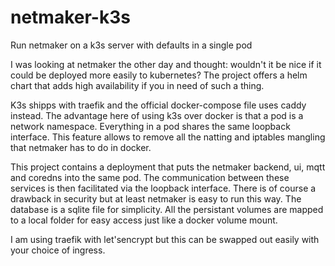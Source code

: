 # netmaker-k3s
Run netmaker on a k3s server with defaults in a single pod

I was looking at netmaker the other day and thought: wouldn't it be nice if it could be deployed more easily to kubernetes? 
The project offers a helm chart that adds high availability if you in need of such a thing. 

K3s shipps with traefik and the official docker-compose file uses caddy instead. The advantage here of using k3s over docker is that
a pod is a network namespace. Everything in a pod shares the same loopback interface. This feature allows to remove all the 
natting and iptables mangling that netmaker has to do in docker. 

This project contains a deployment that puts the netmaker backend, ui, mqtt and coredns into the same pod. The communication between these services
is then facilitated via the loopback interface. There is of course a drawback in security but at least netmaker is easy to run this way.
The database is a sqlite file for simplicity. All the persistant volumes are mapped to a local folder for easy access just like a docker volume mount.

I am using traefik with let'sencrypt but this can be swapped out easily with your choice of ingress. 
